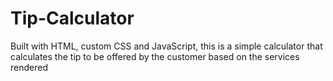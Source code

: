 # Tip-Calculator
Built with HTML, custom CSS and JavaScript, this is a simple calculator that calculates the tip to be offered by the customer based on the services rendered 

